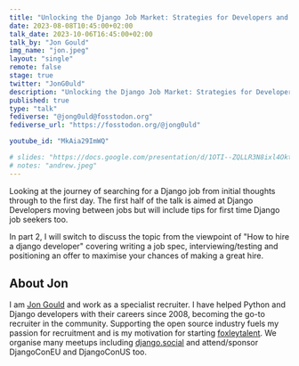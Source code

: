 ```yaml
---
title: "Unlocking the Django Job Market: Strategies for Developers and Employers"
date: 2023-08-08T10:45:00+02:00
talk_date: 2023-10-06T16:45:00+02:00
talk_by: "Jon Gould"
img_name: "jon.jpeg"
layout: "single"
remote: false
stage: true
twitter: "JonG0uld"
description: "Unlocking the Django Job Market: Strategies for Developers and Employers"
published: true
type: "talk"
fediverse: "@jong0uld@fosstodon.org"
fediverse_url: "https://fosstodon.org/@jong0uld"

youtube_id: "MkAia29ImWQ"

# slides: "https://docs.google.com/presentation/d/1OTI--ZQLLR3N8ixl4OktEwbXfiau_0BNXicl_3j5uYc/edit?usp=sharing"
# notes: "andrew.jpeg"
---
```


Looking at the journey of searching for a Django job from initial thoughts through to the first day. The first half of the talk is aimed at Django Developers moving between jobs but will include tips for first time Django job seekers too.

In part 2, I will switch to discuss the topic from the viewpoint of "How to hire a django developer" covering writing a job spec, interviewing/testing and positioning an offer to maximise your chances of making a great hire.

## About Jon

I am [Jon Gould](http://linkedin.com/in/jongould) and work as a specialist recruiter. I have helped Python and Django developers with their careers since 2008, becoming the go-to recruiter in the community. Supporting the open source industry fuels my passion for recruitment and is my motivation for starting [foxleytalent](http://foxleytalent.com/). We organise many meetups including [django.social](http://django.social/) and attend/sponsor DjangoConEU and DjangoConUS too. 
